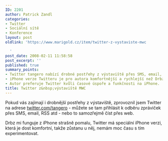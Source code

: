 ```yaml
---
ID: 2201
author: Patrick Zandl
categories:
- Twitter
- Sociální sítě
- Konference
layout: post
oldlink: 'https://www.marigold.cz/item/twitter-z-vystaviste-mwc

  '
post_date: 2008-02-11 11:58:58
post_excerpt: ''
published: true
summary_points:
- Twitter tangero nabízí drobné postřehy z výstaviště přes SMS, email, RSS.
- iPhone verze Twitteru je pro autora komfortnější a rychlejší než Drbz.
- Autor preferuje Twitter kvůli časové úspoře a funkčnosti na iPhone.
title: Twitter z&nbsp;výstaviště MWC
---
```


Pokud vás zajímají i drobnější postřehy z výstaviště, zprovoznil jsem Twitter na adrese <a href="http://www.twitter.com/tangero">twitter.com/tangero</a> - můžete se tam přihlásit k odběru zpráviček přes SMS, email, RSS atd - nebo to samozřejmě číst přes web. 

Drbz mi funguje z iPhone strašně pomalu, Twitter má speciální iPhone verzi, která je dost komfortní, takže zůstanu u něj, nemám moc času s tím experimentovat.